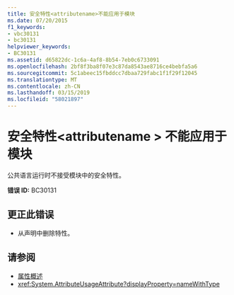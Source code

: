 ```yaml
---
title: 安全特性<attributename>不能应用于模块
ms.date: 07/20/2015
f1_keywords:
- vbc30131
- bc30131
helpviewer_keywords:
- BC30131
ms.assetid: d65822dc-1c6a-4af8-8b54-7eb0c6733091
ms.openlocfilehash: 2bf8f3ba8f07e3c87da8543ae8716ce4bebfa5a6
ms.sourcegitcommit: 5c1abeec15fbddcc7dbaa729fabc1f1f29f12045
ms.translationtype: MT
ms.contentlocale: zh-CN
ms.lasthandoff: 03/15/2019
ms.locfileid: "58021897"
---
```

# <a name="security-attribute-attributename-cannot-be-applied-to-a-module"></a>安全特性\<attributename > 不能应用于模块
公共语言运行时不接受模块中的安全特性。

**错误 ID:** BC30131

## <a name="to-correct-this-error"></a>更正此错误

- 从声明中删除特性。

## <a name="see-also"></a>请参阅

- [属性概述](~/docs/visual-basic/programming-guide/concepts/attributes/index.md)
- <xref:System.AttributeUsageAttribute?displayProperty=nameWithType>
